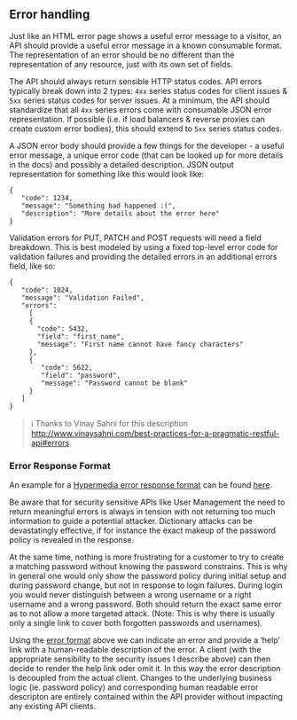 ## Error handling

Just like an HTML error page shows a useful error message to a visitor, an API should provide a useful error message in a known consumable format. The representation of an error should be no different than the representation of any resource, just with its own set of fields.

The API should always return sensible HTTP status codes.  API errors typically break down into 2 types: `4xx` series status codes for client issues & `5xx` series status codes for server issues. At a minimum, the API should standardize that all `4xx` series errors come with consumable JSON error representation. If possible (i.e. if load balancers & reverse proxies can create custom error bodies), this should extend to `5xx` series status codes.

A JSON error body should provide a few things for the developer - a useful error message, a unique error code (that can be looked up for more details in the docs) and possibly a detailed description. JSON output representation for something like this would look like:

	{   
	   "code": 1234,   
	   "message": "Something bad happened :(",
	   "description": "More details about the error here"
	}


Validation errors for PUT, PATCH and POST requests will need a field breakdown. This is best modeled by using a fixed top-level error code for validation failures and providing the detailed errors in an additional errors field, like so:

	{   
	   "code": 1024,
	   "message": "Validation Failed",
	   "errors":
		 [
	     {
	       "code": 5432,
	       "field": "first_name",
	       "message": "First name cannot have fancy characters"
	     },
	     {
	        "code": 5622,
	        "field": "password",
	        "message": "Password cannot be blank"
	     }
	   ]
	}

> :information_source: Thanks to Vinay Sahni for this description http://www.vinaysahni.com/best-practices-for-a-pragmatic-restful-api#errors.

### Error Response Format

An example for a [Hypermedia error response format](http://nocarrier.co.uk/the-error-hypermedia-type/) can be found [here](https://github.com/blongden/vnd.error).

Be aware that for security sensitive APIs like User Management the need to return meaningful errors is always in tension with not returning too much information to guide a potential attacker. Dictionary attacks can be devastatingly effective, if for instance the exact makeup of the password policy is revealed in the response.

At the same time, nothing is more frustrating for a customer to try to create a matching password without knowing the password constrains. This is why in general one would only show the password policy during initial setup and during password change, but not in response to login failures. During login you would never distinguish between a wrong username or a right username and a wrong password. Both should return the exact same error as to not allow a more targeted attack. (Note: This is why there is usually only a single link to cover both forgotten passwords and usernames).

Using the [error format](https://github.com/blongden/vnd.error) above we can indicate an error and provide a ‘help’ link with a human-readable description of the error. A client (with the appropriate sensibility to the security issues I describe above) can then decide to render the help link oder omit it. In this way the error description is decoupled from the actual client. Changes to the underlying  business logic (ie. password policy) and corresponding human readable error descripton are entirely contained within the API provider without impacting any existing API clients.
